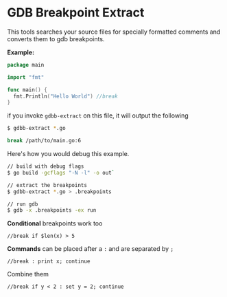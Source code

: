# GDB Breakpoint Extract

This tools searches your source files for specially formatted comments and converts them to gdb breakpoints.

**Example:**

``` go
package main

import "fmt"

func main() {
  fmt.Println("Hello World") //break
}
```

if you invoke `gdbb-extract` on this file, it will output the following

``` sh
$ gdbb-extract *.go

break /path/to/main.go:6
```

Here's how you would debug this example.

``` sh
// build with debug flags
$ go build -gcflags "-N -l" -o out`

// extract the breakpoints
$ gdbb-extract *.go > .breakpoints

// run gdb
$ gdb -x .breakpoints -ex run
```

**Conditional** breakpoints work too

```
//break if $len(x) > 5
```

**Commands** can be placed after a `:` and are separated by `;`

```
//break : print x; continue
```

Combine them

```
//break if y < 2 : set y = 2; continue
```
